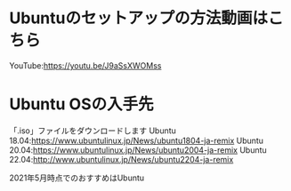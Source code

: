 # Ubuntuのセットアップの方法動画はこちら
YouTube:https://youtu.be/J9aSsXWOMss

# Ubuntu OSの入手先
「.iso」ファイルをダウンロードします
Ubuntu 18.04:https://www.ubuntulinux.jp/News/ubuntu1804-ja-remix
Ubuntu 20.04:https://www.ubuntulinux.jp/News/ubuntu2004-ja-remix
Ubuntu 22.04:http://www.ubuntulinux.jp/News/ubuntu2204-ja-remix

2021年5月時点でのおすすめはUbuntu
